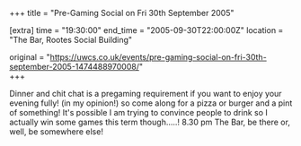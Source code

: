 +++
title = "Pre-Gaming Social on Fri 30th September 2005"

[extra]
time = "19:30:00"
end_time = "2005-09-30T22:00:00Z"
location = "The Bar, Rootes Social Building"

original = "https://uwcs.co.uk/events/pre-gaming-social-on-fri-30th-september-2005-1474488970008/"    
+++

Dinner and chit chat is a pregaming requirement if you want to enjoy your evening fully\! (in my opinion\!) so come along for a pizza or burger and a pint of something\! It's possible I am trying to convince people to drink so I actually win some games this term though.....\! 8.30 pm The Bar, be there or, well, be somewhere else\!

